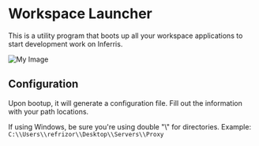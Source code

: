 # Workspace Launcher
This is a utility program that boots up all your workspace applications to start development work on Inferris.


![My Image](https://i.imgur.com/uujl0aF.png)

## Configuration
Upon bootup, it will generate a configuration file. Fill out the information with your path locations.

If using Windows, be sure you're using double "\\" for directories. Example: `C:\\Users\\refrizor\\Desktop\\Servers\\Proxy`
